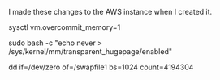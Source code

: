 I made these changes to the AWS instance when I created it.

sysctl vm.overcommit_memory=1

sudo bash -c "echo never > /sys/kernel/mm/transparent_hugepage/enabled"

dd if=/dev/zero of=/swapfile1 bs=1024 count=4194304
